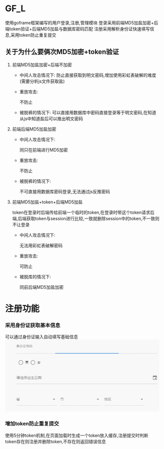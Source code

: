 # GF_L
使用goframe框架编写的用户登录,注册,管理模块
登录采用前端MD5加盐加密+后端token验证+后端MD5加盐与数据库密码匹配
注册采用解析身份证快速填写信息,采用token防止重复提交


## 关于为什么要俩次MD5加密+token验证
1. 前端MD5加盐加密+后端不加密
   - 中间人攻击情况下:
     防止直接获取到明文密码,增加使用彩虹表破解的难度(需要分析js文件获取盐)
   
   - 重放攻击:
   
     不防止
   
   - 被脱裤的情况下:
   可以直接用数据库中密码直接登录等于明文密码,在知道从js中知道盐后可以推出明文密码
   
2. 前端后端MD5加盐加密

    - 中间人攻击情况下:

      同只在前端进行MD5加密

    - 重放攻击:

      不防止

    - 被脱裤的情况下:

      不可直接用数据库密码登录,无法通过js反推密码

3. 前端MD5加盐+token+后端MD5加盐

    token在登录时后端传给前端一个临时的token,在登录时带这个token请求后端,后端获取token与session进行比较,一致就删除session中的token,不一致则不让登录

     - 中间人攻击情况下:

       无法用彩虹表破解密码

    - 重放攻击:

      可防止

    - 被脱库的情况下:

      同前后端MD5加盐加密

# 注册功能

### 采用身份证获取基本信息

可以通过身份证输入自动填写基础信息
![注册](document/idCard.gif)
### 增加token防止重复提交

使用5分钟token机制,在页面加载时生成一个token放入缓存,注册提交时判断token存在则注册并删除token,不存在则返回错误信息

